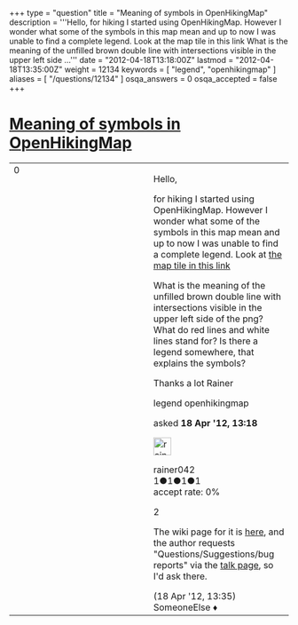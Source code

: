 +++
type = "question"
title = "Meaning of symbols in OpenHikingMap"
description = '''Hello, for hiking I started using OpenHikingMap. However I wonder what some of the symbols in this map mean and up to now I was unable to find a complete legend. Look at the map tile in this link What is the meaning of the unfilled brown double line with intersections visible in the upper left side ...'''
date = "2012-04-18T13:18:00Z"
lastmod = "2012-04-18T13:35:00Z"
weight = 12134
keywords = [ "legend", "openhikingmap" ]
aliases = [ "/questions/12134" ]
osqa_answers = 0
osqa_accepted = false
+++

<div class="headNormal">

# [Meaning of symbols in OpenHikingMap](/questions/12134/meaning-of-symbols-in-openhikingmap)

</div>

<div id="main-body">

<div id="askform">

<table id="question-table" style="width:100%;">
<colgroup>
<col style="width: 50%" />
<col style="width: 50%" />
</colgroup>
<tbody>
<tr>
<td style="width: 30px; vertical-align: top"><div class="vote-buttons">
<span id="post-12134-upvote" class="ajax-command post-vote up" rel="nofollow" title="I like this post (click again to cancel)"> </span>
<div id="post-12134-score" class="post-score" title="current number of votes">
0
</div>
<span id="post-12134-downvote" class="ajax-command post-vote down" rel="nofollow" title="I dont like this post (click again to cancel)"> </span> <span id="favorite-mark" class="ajax-command favorite-mark" rel="nofollow" title="mark/unmark this question as favorite (click again to cancel)"> </span>
<div id="favorite-count" class="favorite-count">
&#10;</div>
</div></td>
<td><div id="item-right">
<div class="question-body">
<p>Hello,</p>
<p>for hiking I started using OpenHikingMap. However I wonder what some of the symbols in this map mean and up to now I was unable to find a complete legend. Look at <a href="http://wiki.openstreetmap.org/w/images/2/2d/Demo-openhikingmap.png">the map tile in this link</a></p>
<p>What is the meaning of the unfilled brown double line with intersections visible in the upper left side of the png? What do red lines and white lines stand for? Is there a legend somewhere, that explains the symbols?</p>
<p>Thanks a lot Rainer</p>
</div>
<div id="question-tags" class="tags-container tags">
<span class="post-tag tag-link-legend" rel="tag" title="see questions tagged &#39;legend&#39;">legend</span> <span class="post-tag tag-link-openhikingmap" rel="tag" title="see questions tagged &#39;openhikingmap&#39;">openhikingmap</span>
</div>
<div id="question-controls" class="post-controls">
&#10;</div>
<div class="post-update-info-container">
<div class="post-update-info post-update-info-user">
<p>asked <strong>18 Apr '12, 13:18</strong></p>
<img src="https://secure.gravatar.com/avatar/06854b6f10c45b37506986d38bd0dc2a?s=32&amp;d=identicon&amp;r=g" class="gravatar" width="32" height="32" alt="rainer042&#39;s gravatar image" />
<p><span>rainer042</span><br />
<span class="score" title="1 reputation points">1</span><span title="1 badges"><span class="badge1">●</span><span class="badgecount">1</span></span><span title="1 badges"><span class="silver">●</span><span class="badgecount">1</span></span><span title="1 badges"><span class="bronze">●</span><span class="badgecount">1</span></span><br />
<span class="accept_rate" title="Rate of the user&#39;s accepted answers">accept rate:</span> <span title="rainer042 has no accepted answers">0%</span></p>
</div>
</div>
<div id="comments-container-12134" class="comments-container">
<span id="12135"></span>
<div id="comment-12135" class="comment">
<div id="post-12135-score" class="comment-score">
2
</div>
<div class="comment-text">
<p>The wiki page for it is <a href="http://wiki.openstreetmap.org/wiki/Hiking/openhikingmap">here</a>, and the author requests "Questions/Suggestions/bug reports" via the <a href="http://wiki.openstreetmap.org/wiki/Talk:Hiking/openhikingmap">talk page</a>, so I'd ask there.</p>
</div>
<div id="comment-12135-info" class="comment-info">
<span class="comment-age">(18 Apr '12, 13:35)</span> <span class="comment-user userinfo">SomeoneElse ♦</span>
</div>
</div>
</div>
<div id="comment-tools-12134" class="comment-tools">
&#10;</div>
<div class="clear">
&#10;</div>
<div id="comment-12134-form-container" class="comment-form-container">
&#10;</div>
<div class="clear">
&#10;</div>
</div></td>
</tr>
</tbody>
</table>

</div>

</div>

